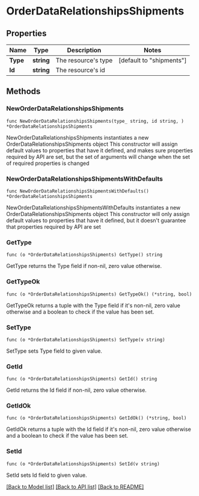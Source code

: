 # OrderDataRelationshipsShipments

## Properties

Name | Type | Description | Notes
------------ | ------------- | ------------- | -------------
**Type** | **string** | The resource&#39;s type | [default to "shipments"]
**Id** | **string** | The resource&#39;s id | 

## Methods

### NewOrderDataRelationshipsShipments

`func NewOrderDataRelationshipsShipments(type_ string, id string, ) *OrderDataRelationshipsShipments`

NewOrderDataRelationshipsShipments instantiates a new OrderDataRelationshipsShipments object
This constructor will assign default values to properties that have it defined,
and makes sure properties required by API are set, but the set of arguments
will change when the set of required properties is changed

### NewOrderDataRelationshipsShipmentsWithDefaults

`func NewOrderDataRelationshipsShipmentsWithDefaults() *OrderDataRelationshipsShipments`

NewOrderDataRelationshipsShipmentsWithDefaults instantiates a new OrderDataRelationshipsShipments object
This constructor will only assign default values to properties that have it defined,
but it doesn't guarantee that properties required by API are set

### GetType

`func (o *OrderDataRelationshipsShipments) GetType() string`

GetType returns the Type field if non-nil, zero value otherwise.

### GetTypeOk

`func (o *OrderDataRelationshipsShipments) GetTypeOk() (*string, bool)`

GetTypeOk returns a tuple with the Type field if it's non-nil, zero value otherwise
and a boolean to check if the value has been set.

### SetType

`func (o *OrderDataRelationshipsShipments) SetType(v string)`

SetType sets Type field to given value.


### GetId

`func (o *OrderDataRelationshipsShipments) GetId() string`

GetId returns the Id field if non-nil, zero value otherwise.

### GetIdOk

`func (o *OrderDataRelationshipsShipments) GetIdOk() (*string, bool)`

GetIdOk returns a tuple with the Id field if it's non-nil, zero value otherwise
and a boolean to check if the value has been set.

### SetId

`func (o *OrderDataRelationshipsShipments) SetId(v string)`

SetId sets Id field to given value.



[[Back to Model list]](../README.md#documentation-for-models) [[Back to API list]](../README.md#documentation-for-api-endpoints) [[Back to README]](../README.md)


